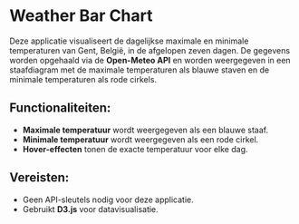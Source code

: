 # Weather Bar Chart

Deze applicatie visualiseert de dagelijkse maximale en minimale temperaturen van Gent, België, in de afgelopen zeven dagen. De gegevens worden opgehaald via de **Open-Meteo API** en worden weergegeven in een staafdiagram met de maximale temperaturen als blauwe staven en de minimale temperaturen als rode cirkels.

## Functionaliteiten:
- **Maximale temperatuur** wordt weergegeven als een blauwe staaf.
- **Minimale temperatuur** wordt weergegeven als een rode cirkel.
- **Hover-effecten** tonen de exacte temperatuur voor elke dag.

## Vereisten:
- Geen API-sleutels nodig voor deze applicatie.
- Gebruikt **D3.js** voor datavisualisatie.



